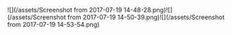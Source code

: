 ![](/assets/Screenshot from 2017-07-19 14-48-28.png)![](/assets/Screenshot from 2017-07-19 14-50-39.png)![](/assets/Screenshot from 2017-07-19 14-53-54.png)


